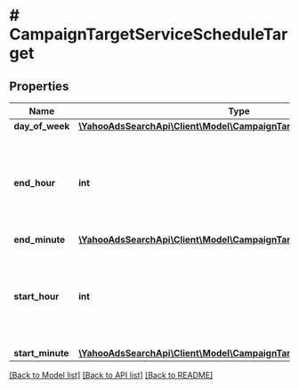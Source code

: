 # # CampaignTargetServiceScheduleTarget

## Properties

Name | Type | Description | Notes
------------ | ------------- | ------------- | -------------
**day_of_week** | [**\YahooAdsSearchApi\Client\Model\CampaignTargetServiceDayOfWeek**](CampaignTargetServiceDayOfWeek.md) |  | [optional] 
**end_hour** | **int** | &lt;ja&gt;24時間表示の終了時刻です。&lt;/ja&gt;&lt;br&gt;&lt;en&gt;Ending hour in 24 hour time.&lt;/en&gt; | [optional] 
**end_minute** | [**\YahooAdsSearchApi\Client\Model\CampaignTargetServiceMinuteOfHour**](CampaignTargetServiceMinuteOfHour.md) |  | [optional] 
**start_hour** | **int** | &lt;ja&gt;24時間表示の開始時刻です。&lt;/ja&gt;&lt;br&gt;&lt;en&gt;Starting hour in 24 hour time.&lt;/en&gt; | [optional] 
**start_minute** | [**\YahooAdsSearchApi\Client\Model\CampaignTargetServiceMinuteOfHour**](CampaignTargetServiceMinuteOfHour.md) |  | [optional] 

[[Back to Model list]](../../README.md#documentation-for-models) [[Back to API list]](../../README.md#documentation-for-api-endpoints) [[Back to README]](../../README.md)


